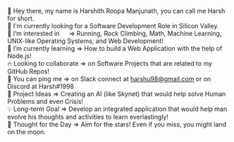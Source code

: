 👋 Hey there, my name is Harshith Roopa Manjunath, you can call me Harsh for short.<br>
💼 I'm currently looking for a Software Development Role in Silicon Valley.<br>
🔭 I’m interested in &emsp;&nbsp;=> Running, Rock Climbing, Math, Machine Learning, UNIX-like Operating Systems, and Web Development!<br>
🌱 I’m currently learning => How to build a Web Application with the help of Node.js!<br>
🔥 Looking to collaborate => on Software Projects that are related to my GitHub Repos!<br>
📧 You can ping me        => on Slack connect at harshu98@gmail.com or on Discord at Harsh#1998<br>
🧗 Project Ideas          => Creating an AI (like Skynet) that would help solve Human Problems and even Crisis!<br>
💡 Long-term Goal         => Develop an integrated application that would help man evolve his thoughts and activities to learn everlastingly!<br>
💭 Thought for the Day    => Aim for the stars! Even if you miss, you might land on the moon.<br>
